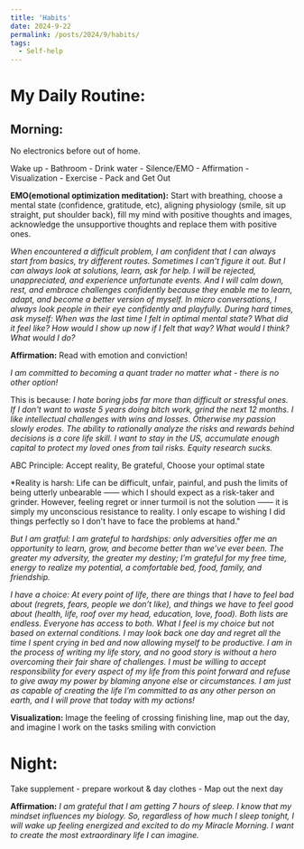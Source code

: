 ```yaml
---
title: 'Habits'
date: 2024-9-22
permalink: /posts/2024/9/habits/
tags:
  - Self-help
---
```


My Daily Routine:
===


Morning:
---
No electronics before out of home. 

Wake up - Bathroom - Drink water - Silence/EMO - Affirmation - Visualization - Exercise - Pack and Get Out


**EMO(emotional optimization meditation):**
Start with breathing, choose a mental state (confidence, gratitude, etc), aligning physiology (smile, sit up straight, put shoulder back), 
fill my mind with positive thoughts and images, acknowledge the unsupportive thoughts and replace them with positive ones.

*When encountered a difficult problem, I am confident that I can always start from basics, try different routes. Sometimes I can't figure it out. But I can always look at solutions, learn, ask for help.*
*I will be rejected, unappreciated, and experience unfortunate events. And I will calm down, rest, and embrace challenges confidently because they enable me to learn, adapt, and become a better version of myself.*
*In micro conversations, I always look people in their eye confidently and playfully.*
*During hard times, ask myself: When was the last time I felt in optimal mental state? What did it feel like? How would I show up now if I felt that way? What would I think? What would I do?*

**Affirmation:**
Read with emotion and conviction!

*I am committed to becoming a quant trader no matter what - there is no other option!*

This is because:
*I hate boring jobs far more than difficult or stressful ones. If I don't want to waste 5 years doing bitch work, grind the next 12 months.*
*I like intellectual challenges with wins and losses. Otherwise my passion slowly erodes.*
*The ability to rationally analyze the risks and rewards behind decisions is a core life skill.*
*I want to stay in the US, accumulate enough capital to protect my loved ones from tail risks.*
*Equity research sucks.*


ABC Principle: Accept reality, Be grateful, Choose your optimal state

*Reality is harsh: Life can be difficult, unfair, painful, and push the limits of being utterly unbearable —— which I should expect as a risk-taker and grinder. However, feeling regret or inner turmoil is not the solution —— it is simply my unconscious resistance to reality. I only escape to wishing I did things perfectly so I don't have to face the problems at hand." 

*But I am gratful: I am grateful to hardships: only adversities offer me an opportunity to learn, grow, and become better than we’ve ever been. The greater my adversity, the greater my destiny; I’m grateful for my free time, energy to realize my potential, a comfortable bed, food, family, and friendship.* 

*I have a choice: At every point of life, there are things that I have to feel bad about (regrets, fears, people we don’t like), and things we have to feel good about (health, life, roof over my head, education, love, food). Both lists are endless. Everyone has access to both. What I feel is my choice but not based on external conditions. I may look back one day and regret all the time I spent crying in bed and now allowing myself to be productive. I am in the process of writing my life story, and no good story is without a hero overcoming their fair share of challenges. I must be willing to accept responsibility for every aspect of my life from this point forward and refuse to give away my power by blaming anyone else or circumstances. I am just as capable of creating the life I’m committed to as any other person on earth, and I will prove that today with my actions!*

**Visualization:**
Image the feeling of crossing finishing line, map out the day, and imagine I work on the tasks smiling with conviction 


Night:
===

Take supplement - prepare workout & day clothes - Map out the next day

**Affirmation:**
*I am grateful that I am getting 7 hours of sleep. I know that my mindset influences my biology. So, regardless of how much I sleep tonight, I will wake up feeling energized and excited to do my Miracle Morning. I want to create the most extraordinary life I can imagine.*


